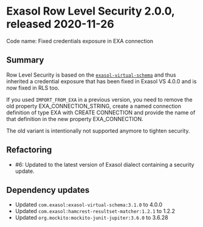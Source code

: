 # Exasol Row Level Security 2.0.0, released 2020-11-26

Code name: Fixed credentials exposure in EXA connection

## Summary

Row Level Security is based on the [`exasol-virtual-schema`](https://github.com/exasol/exasol-virtual-schema) and thus
inherited a credential exposure that has been fixed in Exasol VS 4.0.0 and is now fixed in RLS too.

If you used `IMPORT_FROM_EXA` in a previous version, you need to remove the old property EXA_CONNECTION_STRING,
create a named connection definition of type EXA with CREATE CONNECTION and provide the name of that definition in the
new property EXA_CONNECTION.

The old variant is intentionally not supported anymore to tighten security.

## Refactoring

* #6: Updated to the latest version of Exasol dialect containing a security update.

## Dependency updates
 
* Updated `com.exasol:exasol-virtual-schema:3.1.0` to 4.0.0
* Updated `com.exasol:hamcrest-resultset-matcher:1.2.1` to 1.2.2
* Updated `org.mockito:mockito-junit-jupiter:3.6.0` to 3.6.28
